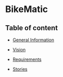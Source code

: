 # BikeMatic

## Table of content
- [General Information](docs/info.md)

- [Vision](docs/vision.md)

- [Requirements](docs/requirements.md)

- [Stories](docs/stories.md)




